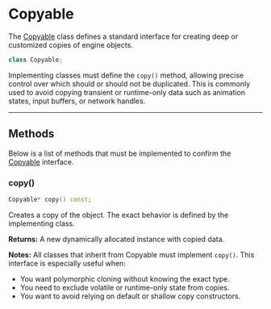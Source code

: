 # Copyable
The [Copyable](Copyable.md) class defines a standard 
interface for creating deep or customized copies of engine
objects.

```c++
class Copyable;
```

Implementing classes must define the `copy()` method, 
allowing precise control over which should or should not 
be duplicated. This is commonly used to avoid copying 
transient or runtime-only data such as animation states,
input buffers, or network handles.

---

## Methods
Below is a list of methods that must be implemented to 
confirm the [Copyable](Copyable.md) interface.

### copy()
```c++
Copyable* copy() const;
```
Creates a copy of the object. The exact behavior is 
defined by the implementing class. 

**Returns:**
A new dynamically allocated instance with copied data.

**Notes:**
All classes that inherit from Copyable must implement 
`copy()`. This interface is especially useful when:
- You want polymorphic cloning without knowing the exact type.
- You need to exclude volatile or runtime-only state from copies.
- You want to avoid relying on default or shallow copy constructors.
